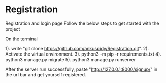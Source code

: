 # Registration
Registration and login page
Follow the below steps to get started with the project

On the terminal

1). write "git clone https://github.com/ankuspidy/Registration.git".
2). Activate the virtual environment.
3). python3 -m pip -r requirements.txt
4). python3 manage.py migrate
5). python3 manage.py runserver

After the server run successfully, paste "http://127.0.0.1:8000/signup/" in the url bar and get yourself registered.


